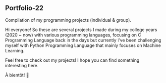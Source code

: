 ## Portfolio-22
Compilation of my programming projects (individual &amp; group).


Hi everyone! So these are several projects I made during my college years (2020 ~ now) with various programming languages, focusing on C Programming Language back in the days but currently I've been challenging myself with Python Programming Language that mainly focuses on Machine Learning. 


Feel free to check out my projects! I hope you can find something interesting here.


À bientôt! 👋
